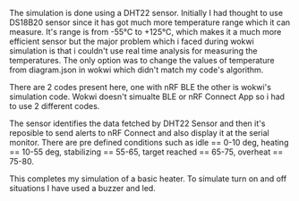 The simulation is done using a DHT22 sensor. Initially I had thought to use DS18B20 sensor since it has got much more temperature range which it can measure. It's range is from -55°C to +125°C, which makes it a much more efficient sensor but the major problem which i faced during wokwi simulation is that i couldn't use real time analysis for measuring the temperatures. The only option was to change the values of temperature from diagram.json in wokwi which didn't match my code's algorithm.

There are 2 codes present here, one with nRF BLE the other is wokwi's simulation code. Wokwi doesn't simualte BLE or nRF Connect App so i had to use 2 different codes.

The sensor identifies the data fetched by DHT22 Sensor and then it's reposible to send alerts to nRF Connect and also display it at the serial monitor. There are pre defined conditions such as 
idle == 0-10 deg,
heating == 10-55 deg,
stabilizing == 55-65,
target reached == 65-75,
overheat == 75-80.

This completes my simulation of a basic heater. To simulate turn on and off situations I have used a buzzer and led.
